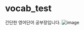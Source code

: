 # vocab_test
간단한 영어단어 공부장입니다. 
![image](https://github.com/user-attachments/assets/4543fa0d-c5ab-4566-8f1a-d08eaa994d02)

